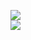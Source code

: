 [![](https://img.shields.io/badge/Made%20With-Github%20Spray-lightgrey.svg?style=for-the-badge&logo=github)](https://github.com/Annihil/github-spray#20237)  
[![](https://i.imgur.com/2DrTn0Z.gif)](https://github.com/Annihil/github-spray)
